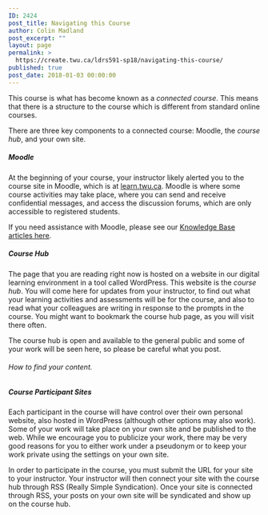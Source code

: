 ```yaml
---
ID: 2424
post_title: Navigating this Course
author: Colin Madland
post_excerpt: ""
layout: page
permalink: >
  https://create.twu.ca/ldrs591-sp18/navigating-this-course/
published: true
post_date: 2018-01-03 00:00:00
---
```

This course is what has become known as a <em>connected course</em>. This means that there is a structure to the course which is different from standard online courses.

There are three key components to a connected course: Moodle, the <em>course hub</em>, and your own site.

<h5>Moodle</h5>

At the beginning of your course, your instructor likely alerted you to the course site in Moodle, which is at <a href="https://learn.twu.ca">learn.twu.ca</a>. Moodle is where some course activities may take place, where you can send and receive confidential messages, and access the discussion forums, which are only accessible to registered students.

If you need assistance with Moodle, please see our <a href="https://trinitywestern.teamdynamix.com/TDClient/KB/Default?CategoryID=4592">Knowledge Base articles here</a>.

<h5>Course Hub</h5>

The page that you are reading right now is hosted on a website in our digital learning environment in a tool called WordPress. This website is the <em>course hub</em>. You will come here for updates from your instructor, to find out what your learning activities and assessments will be for the course, and also to read what your colleagues are writing in response to the prompts in the course. You might want to bookmark the course hub page, as you will visit there often.

The course hub is open and available to the general public and some of your work will be seen here, so please be careful what you post.

<h6>How to find your content.</h6>

<h5>Course Participant Sites</h5>

Each participant in the course will have control over their own personal website, also hosted in WordPress (although other options may also work). Some of your work will take place on your own site and be published to the web. While we encourage you to publicize your work, there may be very good reasons for you to either work under a pseudonym or to keep your work private using the settings on your own site.

In order to participate in the course, you must submit the URL for your site to your instructor. Your instructor will then connect your site with the course hub through RSS (Really Simple Syndication). Once your site is connected through RSS, your posts on your own site will be syndicated and show up on the course hub.